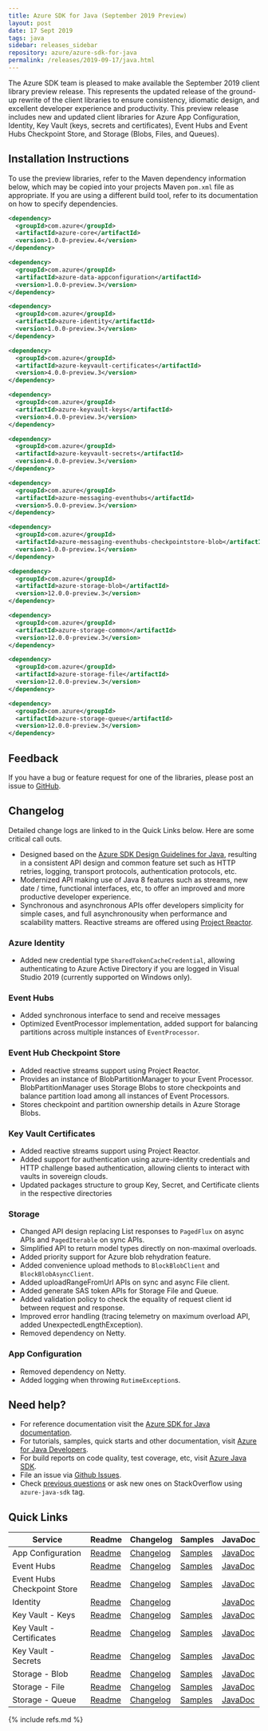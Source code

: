 ```yaml
---
title: Azure SDK for Java (September 2019 Preview)
layout: post
date: 17 Sept 2019
tags: java
sidebar: releases_sidebar
repository: azure/azure-sdk-for-java
permalink: /releases/2019-09-17/java.html
---
```


The Azure SDK team is pleased to make available the September 2019 client library preview release. This represents the updated release of the ground-up rewrite of the client libraries to ensure consistency, idiomatic design, and excellent developer experience and productivity. This preview release includes new and updated client libraries for Azure App Configuration, Identity, Key Vault (keys, secrets and certificates), Event Hubs and Event Hubs Checkpoint Store, and Storage (Blobs, Files, and Queues).

## Installation Instructions
To use the preview libraries, refer to the Maven dependency information below, which may be copied into your projects Maven `pom.xml` file as appropriate. If you are using a different build tool, refer to its documentation on how to specify dependencies.

```xml
<dependency>
  <groupId>com.azure</groupId>
  <artifactId>azure-core</artifactId>
  <version>1.0.0-preview.4</version>
</dependency>

<dependency>
  <groupId>com.azure</groupId>
  <artifactId>azure-data-appconfiguration</artifactId>
  <version>1.0.0-preview.3</version>
</dependency>

<dependency>
  <groupId>com.azure</groupId>
  <artifactId>azure-identity</artifactId>
  <version>1.0.0-preview.3</version>
</dependency>

<dependency>
  <groupId>com.azure</groupId>
  <artifactId>azure-keyvault-certificates</artifactId>
  <version>4.0.0-preview.3</version>
</dependency>

<dependency>
  <groupId>com.azure</groupId>
  <artifactId>azure-keyvault-keys</artifactId>
  <version>4.0.0-preview.3</version>
</dependency>

<dependency>
  <groupId>com.azure</groupId>
  <artifactId>azure-keyvault-secrets</artifactId>
  <version>4.0.0-preview.3</version>
</dependency>

<dependency>
  <groupId>com.azure</groupId>
  <artifactId>azure-messaging-eventhubs</artifactId>
  <version>5.0.0-preview.3</version>
</dependency>

<dependency>
  <groupId>com.azure</groupId>
  <artifactId>azure-messaging-eventhubs-checkpointstore-blob</artifactId>
  <version>1.0.0-preview.1</version>
</dependency>

<dependency>
  <groupId>com.azure</groupId>
  <artifactId>azure-storage-blob</artifactId>
  <version>12.0.0-preview.3</version>
</dependency>

<dependency>
  <groupId>com.azure</groupId>
  <artifactId>azure-storage-common</artifactId>
  <version>12.0.0-preview.3</version>
</dependency>

<dependency>
  <groupId>com.azure</groupId>
  <artifactId>azure-storage-file</artifactId>
  <version>12.0.0-preview.3</version>
</dependency>

<dependency>
  <groupId>com.azure</groupId>
  <artifactId>azure-storage-queue</artifactId>
  <version>12.0.0-preview.3</version>
</dependency>
```

## Feedback
If you have a bug or feature request for one of the libraries, please post an issue to [GitHub](https://github.com/azure/azure-sdk-for-java/issues).

## Changelog
Detailed change logs are linked to in the Quick Links below. Here are some critical call outs.

* Designed based on the [Azure SDK Design Guidelines for Java](https://azure.github.io/azure-sdk/java_introduction.html), resulting in a consistent API design and common feature set such as HTTP retries, logging, transport protocols, authentication protocols, etc.
* Modernized API making use of Java 8 features such as streams, new date / time, functional interfaces, etc, to offer an improved and more productive developer experience.
* Synchronous and asynchronous APIs offer developers simplicity for simple cases, and full asynchronousity when performance and scalability matters. Reactive streams are offered using [Project Reactor](http://projectreactor.io).

### Azure Identity
- Added new credential type `SharedTokenCacheCredential`, allowing authenticating to Azure Active Directory if you are logged in Visual Studio 2019 (currently supported on Windows only).

### Event Hubs
- Added synchronous interface to send and receive messages
- Optimized EventProcessor implementation, added support for balancing partitions across multiple instances of `EventProcessor`.  

### Event Hub Checkpoint Store
- Added reactive streams support using Project Reactor.
- Provides an instance of BlobPartitionManager to your Event Processor. BlobPartitionManager uses Storage Blobs to store checkpoints and balance partition load among all instances of Event Processors.
- Stores checkpoint and partition ownership details in Azure Storage Blobs.

### Key Vault Certificates
- Added reactive streams support using Project Reactor.
- Added support for authentication using azure-identity credentials and HTTP challenge based authentication, allowing clients to interact with vaults in sovereign clouds.
- Updated packages structure to group Key, Secret, and Certificate clients in the respective directories 

###  Storage
- Changed API design replacing List responses to `PagedFlux` on async APIs and `PagedIterable` on sync APIs.
- Simplified API to return model types directly on non-maximal overloads.
- Added priority support for Azure blob rehydration feature.
- Added convenience upload methods to `BlockBlobClient` and `BlockBlobAsyncClient`.
- Added uploadRangeFromUrl APIs on sync and async File client.
- Added generate SAS token APIs for Storage File and Queue.
- Added validation policy to check the equality of request client id between request and response.
- Improved error handling (tracing telemetry on maximum overload API, added UnexpectedLengthException).
- Removed dependency on Netty. 

### App Configuration
- Removed dependency on Netty.
- Added logging when throwing `RutimeException`s.

## Need help?
* For reference documentation visit the [Azure SDK for Java documentation](https://azure.github.io/azure-sdk-for-java/track2reports/index.html).
* For tutorials, samples, quick starts and other documentation, visit [Azure for Java Developers](https://docs.microsoft.com/java/azure/).
* For build reports on code quality, test coverage, etc, visit [Azure Java SDK](https://azuresdkartifacts.blob.core.windows.net/azure-sdk-for-java/index.html).
* File an issue via [Github Issues](https://github.com/Azure/azure-sdk-for-java/issues/new/choose).
* Check [previous questions](https://stackoverflow.com/questions/tagged/azure-java-sdk) or ask new ones on StackOverflow using `azure-java-sdk` tag.

## Quick Links

| Service  | Readme | Changelog | Samples | JavaDoc |
| -- | -- | -- | -- | -- |
| App Configuration | [Readme](https://github.com/Azure/azure-sdk-for-java/blob/4375acbb70d4b85db238d6b5147b697d9355f45e/sdk/appconfiguration/azure-data-appconfiguration/README.md) | [Changelog](https://github.com/Azure/azure-sdk-for-java/blob/7373ce90abb4f008a51687eb908c9e3b8a764977/sdk/appconfiguration/azure-data-appconfiguration/CHANGELOG.md) | [Samples](https://github.com/Azure/azure-sdk-for-java/tree/azure-data-appconfiguration_1.0.0-preview.3/sdk/appconfiguration/azure-data-appconfiguration/src/samples/java/com/azure/data/appconfiguration) | [JavaDoc](https://azure.github.io/azure-sdk-for-java/track2reports/index.html) |
| Event Hubs | [Readme](https://github.com/Azure/azure-sdk-for-java/blob/84720ac1e8e693991623743d6472e61aa0d8fa77/sdk/eventhubs/azure-messaging-eventhubs/README.md) | [Changelog]( https://github.com/Azure/azure-sdk-for-java/blob/azure-messaging-eventhubs_5.0.0-preview.3/sdk/eventhubs/azure-messaging-eventhubs/CHANGELOG.md) | [Samples](https://github.com/Azure/azure-sdk-for-java/tree/azure-messaging-eventhubs_5.0.0-preview.3/sdk/eventhubs/azure-messaging-eventhubs/src/samples/java/com/azure/messaging/eventhubs) | [JavaDoc](https://azure.github.io/azure-sdk-for-java/track2reports/index.html) |
| Event Hubs Checkpoint Store | [Readme](https://github.com/Azure/azure-sdk-for-java/blob/azure-messaging-eventhubs_5.0.0-preview.3/sdk/eventhubs/azure-messaging-eventhubs-checkpointstore-blob/README.md) | [Changelog]( https://github.com/Azure/azure-sdk-for-java/blob/azure-messaging-eventhubs_5.0.0-preview.3/sdk/eventhubs/azure-messaging-eventhubs-checkpointstore-blob/CHANGELOG.md) | [Samples](https://github.com/Azure/azure-sdk-for-java/tree/azure-messaging-eventhubs_5.0.0-preview.3/sdk/eventhubs/azure-messaging-eventhubs-checkpointstore-blob/src/samples/java) | [JavaDoc](https://azure.github.io/azure-sdk-for-java/track2reports/index.html) |
| Identity | [Readme](https://github.com/Azure/azure-sdk-for-java/blob/master/sdk/identity/azure-identity/README.md) | [Changelog](https://github.com/Azure/azure-sdk-for-java/blob/master/sdk/identity/azure-identity/CHANGELOG.md) |  | [JavaDoc](https://azure.github.io/azure-sdk-for-java/track2reports/index.html) |
| Key Vault - Keys | [Readme](https://github.com/Azure/azure-sdk-for-java/blob/azure-keyvault-keys_4.0.0-preview.3/sdk/keyvault/azure-keyvault-keys/README.md) | [Changelog](https://github.com/Azure/azure-sdk-for-java/blob/azure-keyvault-keys_4.0.0-preview.3/sdk/keyvault/azure-keyvault-keys/CHANGELOG.md) | [Samples](https://github.com/Azure/azure-sdk-for-java/tree/azure-keyvault-keys_4.0.0-preview.3/sdk/keyvault/azure-keyvault-keys/src/samples/java/com/azure/security/keyvault/keys) | [JavaDoc](https://azure.github.io/azure-sdk-for-java/track2reports/index.html) |
| Key Vault - Certificates | [Readme](https://github.com/Azure/azure-sdk-for-java/blob/azure-keyvault-certificates_4.0.0-preview.3/sdk/keyvault/azure-keyvault-certificates/README.md) | [Changelog](https://github.com/Azure/azure-sdk-for-java/blob/azure-keyvault-certificates_4.0.0-preview.3/sdk/keyvault/azure-keyvault-certificates/CHANGELOG.md) | [Samples](https://github.com/Azure/azure-sdk-for-java/tree/azure-keyvault-certificates_4.0.0-preview.3/sdk/keyvault/azure-keyvault-certificates/src/samples/java/com/azure/security/keyvault/certificates) | [JavaDoc](https://azure.github.io/azure-sdk-for-java/track2reports/index.html) |
| Key Vault - Secrets | [Readme](https://github.com/Azure/azure-sdk-for-java/blob/azure-keyvault-secrets_4.0.0-preview.3/sdk/keyvault/azure-keyvault-secrets/README.md) | [Changelog](https://github.com/Azure/azure-sdk-for-java/blob/azure-keyvault-secrets_4.0.0-preview.3/sdk/keyvault/azure-keyvault-secrets/CHANGELOG.md) | [Samples](https://github.com/Azure/azure-sdk-for-java/tree/azure-keyvault-secrets_4.0.0-preview.3/sdk/keyvault/azure-keyvault-secrets/src/samples/java/com/azure/security/keyvault/secrets) | [JavaDoc](https://azure.github.io/azure-sdk-for-java/track2reports/index.html) || Event Hubs | [Readme](https://github.com/Azure/azure-sdk-for-java/blob/azure-messaging-eventhubs_5.0.0-preview.3/sdk/eventhubs/azure-eventhubs/README.md) | [Changelog](https://github.com/Azure/azure-sdk-for-java/blob/azure-messaging-eventhubs_5.0.0-preview.3/sdk/eventhubs/azure-eventhubs/CHANGELOG.md) | [Samples](https://github.com/Azure/azure-sdk-for-java/tree/azure-messaging-eventhubs_5.0.0-preview.3/sdk/eventhubs/azure-eventhubs/src/samples/java/com/azure/messaging/eventhubs) | [JavaDoc](https://azure.github.io/azure-sdk-for-java/track2reports/index.html) |
| Storage - Blob | [Readme](https://github.com/Azure/azure-sdk-for-java/blob/085c8570b411defff26860ef56ea189af07d3d6a/sdk/storage/azure-storage-blob/README.md) | [Changelog](https://github.com/Azure/azure-sdk-for-java/blob/7373ce90abb4f008a51687eb908c9e3b8a764977/sdk/storage/azure-storage-blob/CHANGELOG.md) | [Samples](https://github.com/Azure/azure-sdk-for-java/tree/azure-storage-blob_12.0.0-preview.3/sdk/storage/azure-storage-blob/src/samples/java/com/azure/storage/blob) | [JavaDoc](https://azure.github.io/azure-sdk-for-java/track2reports/index.html) |
| Storage - File | [Readme](https://github.com/Azure/azure-sdk-for-java/blob/085c8570b411defff26860ef56ea189af07d3d6a/sdk/storage/azure-storage-file/README.md) | [Changelog](https://github.com/Azure/azure-sdk-for-java/blob/7373ce90abb4f008a51687eb908c9e3b8a764977/sdk/storage/azure-storage-file/CHANGELOG.md) | [Samples](https://github.com/Azure/azure-sdk-for-java/tree/azure-storage-file_12.0.0-preview.3/sdk/storage/azure-storage-file/src/samples/java/com/azure) | [JavaDoc](https://azure.github.io/azure-sdk-for-java/track2reports/index.html) |
| Storage - Queue | [Readme](https://github.com/Azure/azure-sdk-for-java/blob/085c8570b411defff26860ef56ea189af07d3d6a/sdk/storage/azure-storage-queue/README.md) | [Changelog](https://github.com/Azure/azure-sdk-for-java/blob/7373ce90abb4f008a51687eb908c9e3b8a764977/sdk/storage/azure-storage-queue/CHANGELOG.md) | [Samples](https://github.com/Azure/azure-sdk-for-java/tree/azure-storage-queue_12.0.0-preview.3/sdk/storage/azure-storage-queue/src/samples/java/com/azure/storage/queue) | [JavaDoc](https://azure.github.io/azure-sdk-for-java/track2reports/index.html) |

{% include refs.md %}
